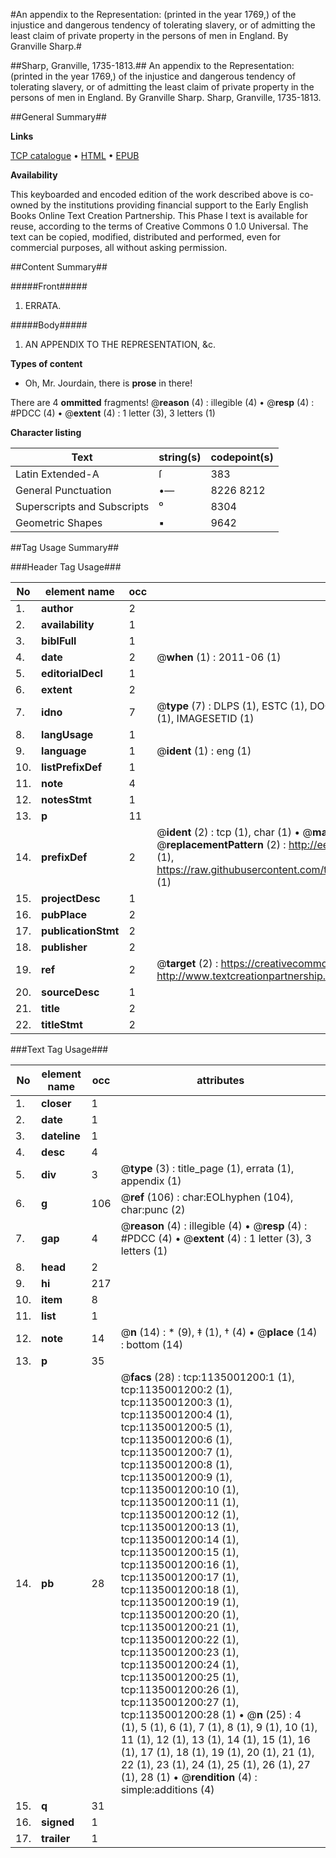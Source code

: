 #An appendix to the Representation: (printed in the year 1769,) of the injustice and dangerous tendency of tolerating slavery, or of admitting the least claim of private property in the persons of men in England. By Granville Sharp.#

##Sharp, Granville, 1735-1813.##
An appendix to the Representation: (printed in the year 1769,) of the injustice and dangerous tendency of tolerating slavery, or of admitting the least claim of private property in the persons of men in England. By Granville Sharp.
Sharp, Granville, 1735-1813.

##General Summary##

**Links**

[TCP catalogue](http://www.ota.ox.ac.uk/tcp/)  • 
[HTML](http://tei.it.ox.ac.uk/tcp/Texts-HTML/free/004/004796386.html)  • 
[EPUB](http://tei.it.ox.ac.uk/tcp/Texts-EPUB/free/004/004796386.epub)

**Availability**

This keyboarded and encoded edition of the
	       work described above is co-owned by the institutions
	       providing financial support to the Early English Books
	       Online Text Creation Partnership. This Phase I text is
	       available for reuse, according to the terms of Creative
	       Commons 0 1.0 Universal. The text can be copied,
	       modified, distributed and performed, even for
	       commercial purposes, all without asking permission.


##Content Summary##

#####Front#####

1. ERRATA.

#####Body#####

1. AN APPENDIX TO THE REPRESENTATION, &c.

**Types of content**

  * Oh, Mr. Jourdain, there is **prose** in there!

There are 4 **ommitted** fragments! 
 @__reason__ (4) : illegible (4)  •  @__resp__ (4) : #PDCC (4)  •  @__extent__ (4) : 1 letter (3), 3 letters (1)

**Character listing**


|Text|string(s)|codepoint(s)|
|---|---|---|
|Latin Extended-A|ſ|383|
|General Punctuation|•—|8226 8212|
|Superscripts             and Subscripts|⁰|8304|
|Geometric Shapes|▪|9642|

##Tag Usage Summary##

###Header Tag Usage###

|No|element name|occ|attributes|
|---|---|---|---|
|1.|__author__|2||
|2.|__availability__|1||
|3.|__biblFull__|1||
|4.|__date__|2| @__when__ (1) : 2011-06 (1)|
|5.|__editorialDecl__|1||
|6.|__extent__|2||
|7.|__idno__|7| @__type__ (7) : DLPS (1), ESTC (1), DOCNO (1), TCP (1), GALEDOCNO (1), CONTENTSET (1), IMAGESETID (1)|
|8.|__langUsage__|1||
|9.|__language__|1| @__ident__ (1) : eng (1)|
|10.|__listPrefixDef__|1||
|11.|__note__|4||
|12.|__notesStmt__|1||
|13.|__p__|11||
|14.|__prefixDef__|2| @__ident__ (2) : tcp (1), char (1)  •  @__matchPattern__ (2) : ([0-9\-]+):([0-9IVX]+) (1), (.+) (1)  •  @__replacementPattern__ (2) : http://eebo.chadwyck.com/downloadtiff?vid=$1&page=$2 (1), https://raw.githubusercontent.com/textcreationpartnership/Texts/master/tcpchars.xml#$1 (1)|
|15.|__projectDesc__|1||
|16.|__pubPlace__|2||
|17.|__publicationStmt__|2||
|18.|__publisher__|2||
|19.|__ref__|2| @__target__ (2) : https://creativecommons.org/publicdomain/zero/1.0/ (1), http://www.textcreationpartnership.org/docs/. (1)|
|20.|__sourceDesc__|1||
|21.|__title__|2||
|22.|__titleStmt__|2||


###Text Tag Usage###

|No|element name|occ|attributes|
|---|---|---|---|
|1.|__closer__|1||
|2.|__date__|1||
|3.|__dateline__|1||
|4.|__desc__|4||
|5.|__div__|3| @__type__ (3) : title_page (1), errata (1), appendix (1)|
|6.|__g__|106| @__ref__ (106) : char:EOLhyphen (104), char:punc (2)|
|7.|__gap__|4| @__reason__ (4) : illegible (4)  •  @__resp__ (4) : #PDCC (4)  •  @__extent__ (4) : 1 letter (3), 3 letters (1)|
|8.|__head__|2||
|9.|__hi__|217||
|10.|__item__|8||
|11.|__list__|1||
|12.|__note__|14| @__n__ (14) : * (9), ‡ (1), † (4)  •  @__place__ (14) : bottom (14)|
|13.|__p__|35||
|14.|__pb__|28| @__facs__ (28) : tcp:1135001200:1 (1), tcp:1135001200:2 (1), tcp:1135001200:3 (1), tcp:1135001200:4 (1), tcp:1135001200:5 (1), tcp:1135001200:6 (1), tcp:1135001200:7 (1), tcp:1135001200:8 (1), tcp:1135001200:9 (1), tcp:1135001200:10 (1), tcp:1135001200:11 (1), tcp:1135001200:12 (1), tcp:1135001200:13 (1), tcp:1135001200:14 (1), tcp:1135001200:15 (1), tcp:1135001200:16 (1), tcp:1135001200:17 (1), tcp:1135001200:18 (1), tcp:1135001200:19 (1), tcp:1135001200:20 (1), tcp:1135001200:21 (1), tcp:1135001200:22 (1), tcp:1135001200:23 (1), tcp:1135001200:24 (1), tcp:1135001200:25 (1), tcp:1135001200:26 (1), tcp:1135001200:27 (1), tcp:1135001200:28 (1)  •  @__n__ (25) : 4 (1), 5 (1), 6 (1), 7 (1), 8 (1), 9 (1), 10 (1), 11 (1), 12 (1), 13 (1), 14 (1), 15 (1), 16 (1), 17 (1), 18 (1), 19 (1), 20 (1), 21 (1), 22 (1), 23 (1), 24 (1), 25 (1), 26 (1), 27 (1), 28 (1)  •  @__rendition__ (4) : simple:additions (4)|
|15.|__q__|31||
|16.|__signed__|1||
|17.|__trailer__|1||
